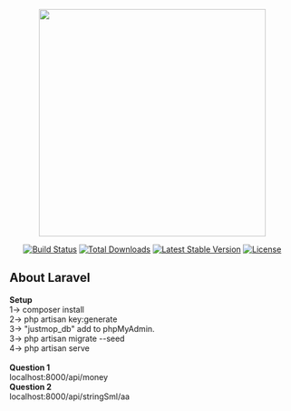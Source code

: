 <p align="center"><img src="https://res.cloudinary.com/dtfbvvkyp/image/upload/v1566331377/laravel-logolockup-cmyk-red.svg" width="400"></p>

<p align="center">
<a href="https://travis-ci.org/laravel/framework"><img src="https://travis-ci.org/laravel/framework.svg" alt="Build Status"></a>
<a href="https://packagist.org/packages/laravel/framework"><img src="https://poser.pugx.org/laravel/framework/d/total.svg" alt="Total Downloads"></a>
<a href="https://packagist.org/packages/laravel/framework"><img src="https://poser.pugx.org/laravel/framework/v/stable.svg" alt="Latest Stable Version"></a>
<a href="https://packagist.org/packages/laravel/framework"><img src="https://poser.pugx.org/laravel/framework/license.svg" alt="License"></a>
</p>

## About Laravel
<b>Setup</b> <br/>
1-> composer install <br/>
2-> php artisan key:generate <br/>
3-> "justmop_db" add to phpMyAdmin. <br/>
3-> php artisan migrate --seed <br/>
4-> php artisan serve <br/>
 <br/>
<b>Question 1</b>  <br/>
localhost:8000/api/money <br/>
<b>Question 2</b> <br/>
localhost:8000/api/stringSml/aa <br/>
